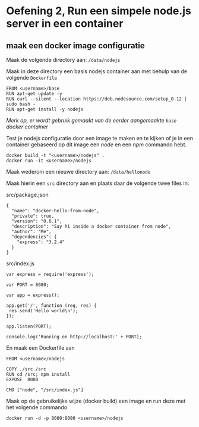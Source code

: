 # Oefening 2, Run een simpele node.js server in een container

## maak een docker image configuratie

Maak de volgende directory aan: `/data/nodejs` 

Maak in deze directory een basis nodejs container aan met behulp van de volgende `Dockerfile`

```
FROM <username>/base
RUN apt-get update -y
RUN curl --silent --location https://deb.nodesource.com/setup_0.12 | sudo bash -
RUN apt-get install -y nodejs
```

*Merk op, er wordt gebruik gemaakt van de eerder aangemaakte `base` docker container* 


Test je nodejs configuratie door een image te maken en te kijken of je in een container gebaseerd op dit image een *node* en een *npm* commando hebt.

```
docker build -t "<username>/nodejs" .
docker run -it <username>/nodejs
```

Maak wederom een nieuwe directory aan: `/data/hellonode` 

Maak hierin een `src` directory aan en plaats daar de volgende twee files in:

src/package.json
```
{
  "name": "docker-hello-from-node",
  "private": true,
  "version": "0.0.1",
  "description": "Say hi inside a docker container from node",
  "author": "Me",
  "dependencies": {
    "express": "3.2.4"
  }
}
```

src/index.js
```
var express = require('express');

var PORT = 8080;

var app = express();

app.get('/', function (req, res) {
 res.send('Hello world\n');
});

app.listen(PORT);

console.log('Running on http://localhost:' + PORT);
```

En maak een Dockerfile aan

```
FROM <username>/nodejs

COPY ./src /src
RUN cd /src; npm install
EXPOSE  8080

CMD ["node", "/src/index.js"]
```

Maak op de gebruikelijke wijze (docker build) een image en run deze met het volgende commando

```
docker run -d -p 8080:8080 <username>/nodejs
```

